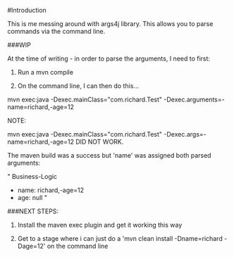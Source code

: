 #Introduction

This is me messing around with args4j library. This allows you to parse commands via the command line.

###WIP

At the time of writing - in order to parse the arguments, I need to first:

1) Run a mvn compile

2) On the command line, I can then do this...

mvn exec:java -Dexec.mainClass="com.richard.Test" -Dexec.arguments=-name=richard,-age=12

NOTE:

mvn exec:java -Dexec.mainClass="com.richard.Test" -Dexec.args=-name=richard,-age=12 DID NOT WORK. 

The maven build was a success but 'name' was assigned both parsed arguments:


"
Business-Logic
- name: richard,-age=12
- age: null
"


###NEXT STEPS:

1) Install the maven exec plugin and get it working this way

2) Get to a stage where i can just do a 'mvn clean install -Dname=richard -Dage=12' on the command line